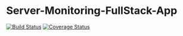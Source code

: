 # Server-Monitoring-FullStack-App

[![Build Status](https://travis-ci.org/AbdQaadir/Server-Monitoring-FullStack-App.svg?branch=week3)](https://travis-ci.org/AbdQaadir/Server-Monitoring-FullStack-App) [![Coverage Status](https://coveralls.io/repos/github/AbdQaadir/Server-Monitoring-FullStack-App/badge.svg?branch=week3)](https://coveralls.io/github/AbdQaadir/Server-Monitoring-FullStack-App?branch=week3)
